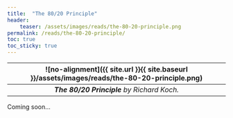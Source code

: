 ```yaml
---
title:  "The 80/20 Principle"
header:
    teaser: /assets/images/reads/the-80-20-principle.png
permalink: /reads/the-80-20-principle/
toc: true
toc_sticky: true
---
```


| ![no-alignment]({{ site.url }}{{ site.baseurl }}/assets/images/reads/the-80-20-principle.png) |
|:--:|
| ***The 80/20 Principle*** *by Richard Koch.* |

Coming soon...